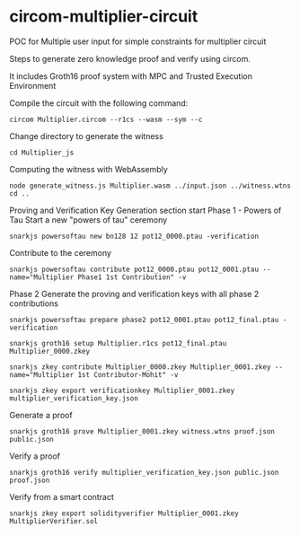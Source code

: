 # circom-multiplier-circuit
POC for Multiple user input for simple constraints for multiplier circuit

Steps to generate zero knowledge proof and verify using circom. 

It includes Groth16 proof system with MPC and Trusted Execution Environment

Compile the circuit with the following command:
```
circom Multiplier.circom --r1cs --wasm --sym --c
```

Change directory to generate the witness
```
cd Multiplier_js
```

Computing the witness with WebAssembly
```
node generate_witness.js Multiplier.wasm ../input.json ../witness.wtns
cd ..
```


Proving and Verification Key Generation section start
Phase 1 - Powers of Tau
Start a new "powers of tau" ceremony
```
snarkjs powersoftau new bn128 12 pot12_0000.ptau -verification
```

Contribute to the ceremony
```
snarkjs powersoftau contribute pot12_0000.ptau pot12_0001.ptau --name="Multiplier Phase1 1st Contribution" -v
```

Phase 2
Generate the proving and verification keys with all phase 2 contributions

```
snarkjs powersoftau prepare phase2 pot12_0001.ptau pot12_final.ptau -verification

snarkjs groth16 setup Multiplier.r1cs pot12_final.ptau Multiplier_0000.zkey

snarkjs zkey contribute Multiplier_0000.zkey Multiplier_0001.zkey --name="Multiplier 1st Contributor-Mohit" -v

snarkjs zkey export verificationkey Multiplier_0001.zkey multiplier_verification_key.json
```

Generate a proof
```
snarkjs groth16 prove Multiplier_0001.zkey witness.wtns proof.json public.json
```

Verify a proof
```
snarkjs groth16 verify multiplier_verification_key.json public.json proof.json
```

Verify from a smart contract
```
snarkjs zkey export solidityverifier Multiplier_0001.zkey MultiplierVerifier.sol
```
